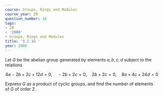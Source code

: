 ```yaml
---
course: Groups, Rings and Modules
course_year: IB
question_number: 10
tags:
- IB
- '2008'
- Groups, Rings and Modules
title: '3.I.1G '
year: 2008
---
```



Let $G$ be the abelian group generated by elements $a, b, c, d$ subject to the relations

$$4 a-2 b+2 c+12 d=0, \quad-2 b+2 c=0, \quad 2 b+2 c=0, \quad 8 a+4 c+24 d=0$$

Express $G$ as a product of cyclic groups, and find the number of elements of $G$ of order 2 .